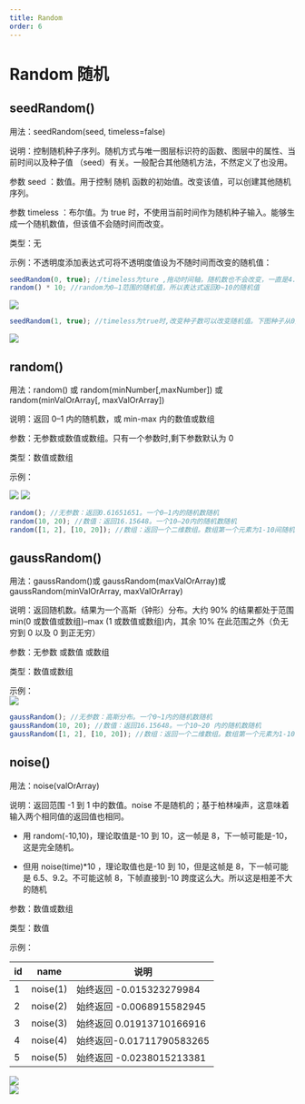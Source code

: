 ```yaml
---
title: Random
order: 6
---
```


# Random 随机

## seedRandom()

用法：seedRandom(seed, timeless=false)

说明：控制随机种子序列。随机方式与唯一图层标识符的函数、图层中的属性、当前时间以及种子值 （seed）有关。一般配合其他随机方法，不然定义了也没用。

参数 seed ：数值。用于控制 随机 函数的初始值。改变该值，可以创建其他随机序列。

参数 timeless ：布尔值。为 true 时，不使用当前时间作为随机种子输入。能够生成一个随机数值，但该值不会随时间而改变。

类型：无

示例：不透明度添加表达式可将不透明度值设为不随时间而改变的随机值：

```javascript
seedRandom(0, true); //timeless为ture ,拖动时间轴，随机数也不会改变，一直是4.72。
random() * 10; //random为0–1范围的随机值，所以表达式返回0~10的随机值
```

![](https://mir.yuelili.com/user/AE/plugins/particular/random-timeless.gif?imageView2/1/w/1674/h/616#)

```javascript
seedRandom(1, true); //timeless为true时,改变种子数可以改变随机值。下图种子从0变为1，数值6.93→9.96
```

![](https://mir.yuelili.com/user/AE/plugins/particular/random-timeless2.gif?imageView2/1/w/1674/h/616#)

## random()

用法：random() 或 random(minNumber[,maxNumber]) 或 random(minValOrArray[, maxValOrArray])

说明：返回 0–1 内的随机数，或 min-max 内的数值或数组

参数：无参数或数值或数组。只有一个参数时,剩下参数默认为 0

类型：数值或数组

示例：

![](https://mir.yuelili.com/user/AE/plugins/particular/random.bmp)
![](https://mir.yuelili.com/user/AE/plugins/particular/random.bmp)

```javascript
random(); //无参数：返回0.61651651。一个0–1内的随机数随机
random(10, 20); //数值：返回16.15648。一个10–20内的随机数随机
random([1, 2], [10, 20]); //数组：返回一个二维数组。数组第一个元素为1-10间随机，第二个元素为2-20间随机
```

## gaussRandom()

用法：gaussRandom()或 gaussRandom(maxValOrArray)或 gaussRandom(minValOrArray, maxValOrArray)

说明：返回随机数。结果为一个高斯（钟形）分布。大约 90% 的结果都处于范围 min(0 或数值或数组)–max (1 或数值或数组)内，其余 10% 在此范围之外（负无穷到 0 以及 0 到正无穷）

参数：无参数 或数值 或数组

类型：数值或数组

示例：  
![](https://mir.yuelili.com/user/source/2020/06/gaussRandom-sample.png)

```javascript
gaussRandom(); //无参数：高斯分布。一个0~1内的随机数随机
gaussRandom(10, 20); //数值：返回16.15648。一个10~20 内的随机数随机
gaussRandom([1, 2], [10, 20]); //数组：返回一个二维数组。数组第一个元素为1-10间随机，第二个元素为2-20间随机
```

## noise()

用法：noise(valOrArray)

说明：返回范围 -1 到 1 中的数值。noise 不是随机的；基于柏林噪声，这意味着输入两个相同值的返回值也相同。

- 用 random(-10,10)，理论取值是-10 到 10，这一帧是 8，下一帧可能是-10，这是完全随机。

- 但用 noise(time)\*10 ，理论取值也是-10 到 10，但是这帧是 8，下一帧可能是 6.5、9.2。不可能这帧 8，下帧直接到-10 跨度这么大。所以这是相差不大的随机

参数：数值或数组

类型：数值

示例：

| id  | name     | 说明                      |
| --- | -------- | ------------------------- |
| 1   | noise(1) | 始终返回 -0.015323279984  |
| 2   | noise(2) | 始终返回 -0.0068915582945 |
| 3   | noise(3) | 始终返回 0.01913710166916 |
| 4   | noise(4) | 始终返回-0.01711790583265 |
| 5   | noise(5) | 始终返回 -0.0238015213381 |

![](https://mir.yuelili.com/user/AE/expression/exp-2-1.bmp)  
![](https://mir.yuelili.com/user/AE/expression/exp-2-1.bmp?imageView2/1/w/2682/h/484#)
